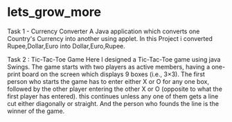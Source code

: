 # lets_grow_more


Task 1 - Currency Converter
A Java application which converts one Country's Currency into another using applet. In this Project i converted Rupee,Dollar,Euro into Dollar,Euro,Rupee.



Task 2 : Tic-Tac-Toe Game
Here I designed a Tic-Tac-Toe game using java Swings. The game starts with two players as active members, having a one-print board on the screen which displays 9 boxes (i.e., 3×3). The first person who starts the game has to enter either X or O for any one box, followed by the other player entering the other X or O (opposite to what the first player has entered). this continues unless any one of them gets a line cut either diagonally or straight. And the person who founds the line is the winner of the game.
